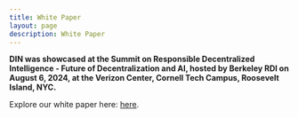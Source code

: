 ```yaml
---
title: White Paper
layout: page
description: White Paper
---
```


**DIN was showcased at the Summit on Responsible Decentralized Intelligence - Future of Decentralization and AI, hosted by Berkeley RDI on August 6, 2024, at the Verizon Center, Cornell Tech Campus, Roosevelt Island, NYC.** 

Explore our white paper here: [here](https://github.com/Doctelligence/White-Paper/blob/main/Decentralized%20Intelligence%20Network%20(DIN).pdf).

